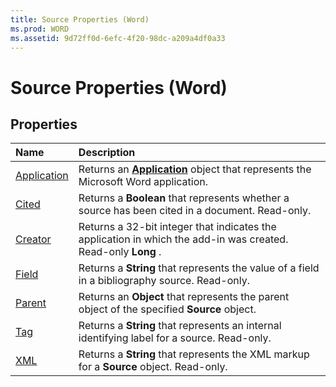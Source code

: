 ```yaml
---
title: Source Properties (Word)
ms.prod: WORD
ms.assetid: 9d72ff0d-6efc-4f20-98dc-a209a4df0a33
---
```



# Source Properties (Word)

## Properties



|**Name**|**Description**|
|:-----|:-----|
|[Application](source-application-property-word.md)|Returns an  **[Application](application-object-word.md)** object that represents the Microsoft Word application.|
|[Cited](source-cited-property-word.md)|Returns a  **Boolean** that represents whether a source has been cited in a document. Read-only.|
|[Creator](source-creator-property-word.md)|Returns a 32-bit integer that indicates the application in which the add-in was created. Read-only  **Long** .|
|[Field](source-field-property-word.md)|Returns a  **String** that represents the value of a field in a bibliography source. Read-only.|
|[Parent](source-parent-property-word.md)|Returns an  **Object** that represents the parent object of the specified **Source** object.|
|[Tag](source-tag-property-word.md)|Returns a  **String** that represents an internal identifying label for a source. Read-only.|
|[XML](source-xml-property-word.md)|Returns a  **String** that represents the XML markup for a **Source** object. Read-only.|

